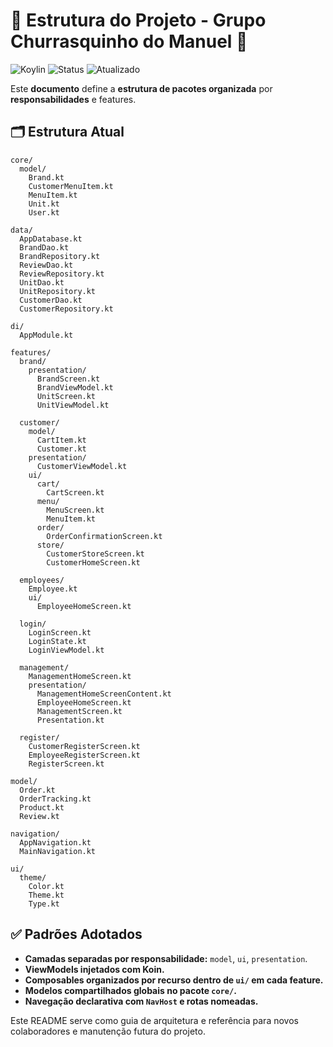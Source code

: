 # 🧭 Estrutura do Projeto - Grupo Churrasquinho do Manuel 🍢

![Koylin](https://img.shields.io/badge/Java-17-blue?logo=java)
![Status](https://img.shields.io/badge/Status-Em%20Desenvolvimento-yellow)
![Atualizado](https://img.shields.io/badge/Atualizado-2025-brightgreen)


Este **documento** define a **estrutura de pacotes organizada** por **responsabilidades** e features.

## 🗂️ Estrutura Atual

```text
core/
  model/
    Brand.kt
    CustomerMenuItem.kt
    MenuItem.kt
    Unit.kt
    User.kt

data/
  AppDatabase.kt
  BrandDao.kt
  BrandRepository.kt
  ReviewDao.kt
  ReviewRepository.kt
  UnitDao.kt
  UnitRepository.kt
  CustomerDao.kt
  CustomerRepository.kt

di/
  AppModule.kt

features/
  brand/
    presentation/
      BrandScreen.kt
      BrandViewModel.kt
      UnitScreen.kt
      UnitViewModel.kt

  customer/
    model/
      CartItem.kt
      Customer.kt
    presentation/
      CustomerViewModel.kt
    ui/
      cart/
        CartScreen.kt
      menu/
        MenuScreen.kt
        MenuItem.kt
      order/
        OrderConfirmationScreen.kt
      store/
        CustomerStoreScreen.kt
        CustomerHomeScreen.kt

  employees/
    Employee.kt
    ui/
      EmployeeHomeScreen.kt

  login/
    LoginScreen.kt
    LoginState.kt
    LoginViewModel.kt

  management/
    ManagementHomeScreen.kt
    presentation/
      ManagementHomeScreenContent.kt
      EmployeeHomeScreen.kt
      ManagementScreen.kt
      Presentation.kt

  register/
    CustomerRegisterScreen.kt
    EmployeeRegisterScreen.kt
    RegisterScreen.kt

model/
  Order.kt
  OrderTracking.kt
  Product.kt
  Review.kt

navigation/
  AppNavigation.kt
  MainNavigation.kt

ui/
  theme/
    Color.kt
    Theme.kt
    Type.kt
```

## ✅ Padrões Adotados

- **Camadas separadas por responsabilidade:** `model`, `ui`, `presentation`.
- **ViewModels injetados com Koin.**
- **Composables organizados por recurso dentro de `ui/` em cada feature.**
- **Modelos compartilhados globais no pacote `core/`.**
- **Navegação declarativa com `NavHost` e rotas nomeadas.**

Este README serve como guia de arquitetura e referência para novos colaboradores e manutenção futura do projeto.
